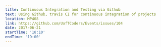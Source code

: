 ```yaml
---
title: Continuous Integration and Testing via Github
text: Using Github, travis CI for continuous integration of projects
location: MP408
link: https://github.com/UofTCoders/Events/issues/104
date: 2017-06-21
startTime: '18:10'
endTime: '19:00'
---
```

